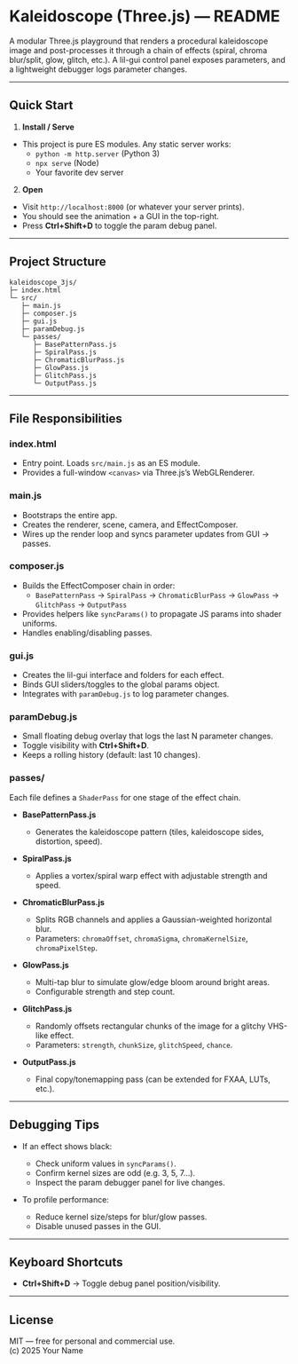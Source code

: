 # Kaleidoscope (Three.js) — README

A modular Three.js playground that renders a procedural kaleidoscope image and post-processes it through a chain of effects (spiral, chroma blur/split, glow, glitch, etc.). A lil-gui control panel exposes parameters, and a lightweight debugger logs parameter changes.

---

## Quick Start

1) **Install / Serve**
- This project is pure ES modules. Any static server works:
  - `python -m http.server` (Python 3)
  - `npx serve` (Node)
  - Your favorite dev server

2) **Open**
- Visit `http://localhost:8000` (or whatever your server prints).
- You should see the animation + a GUI in the top-right.  
- Press **Ctrl+Shift+D** to toggle the param debug panel.

---

## Project Structure

```
kaleidoscope_3js/
├─ index.html
└─ src/
   ├─ main.js
   ├─ composer.js
   ├─ gui.js
   ├─ paramDebug.js
   └─ passes/
      ├─ BasePatternPass.js
      ├─ SpiralPass.js
      ├─ ChromaticBlurPass.js
      ├─ GlowPass.js
      ├─ GlitchPass.js
      └─ OutputPass.js
```

---

## File Responsibilities

### **index.html**
- Entry point. Loads `src/main.js` as an ES module.
- Provides a full-window `<canvas>` via Three.js’s WebGLRenderer.

### **main.js**
- Bootstraps the entire app.
- Creates the renderer, scene, camera, and EffectComposer.
- Wires up the render loop and syncs parameter updates from GUI → passes.

### **composer.js**
- Builds the EffectComposer chain in order:
  - `BasePatternPass` → `SpiralPass` → `ChromaticBlurPass` → `GlowPass` → `GlitchPass` → `OutputPass`
- Provides helpers like `syncParams()` to propagate JS params into shader uniforms.
- Handles enabling/disabling passes.

### **gui.js**
- Creates the lil-gui interface and folders for each effect.
- Binds GUI sliders/toggles to the global params object.
- Integrates with `paramDebug.js` to log parameter changes.

### **paramDebug.js**
- Small floating debug overlay that logs the last N parameter changes.
- Toggle visibility with **Ctrl+Shift+D**.
- Keeps a rolling history (default: last 10 changes).

### **passes/**
Each file defines a `ShaderPass` for one stage of the effect chain.

- **BasePatternPass.js**
  - Generates the kaleidoscope pattern (tiles, kaleidoscope sides, distortion, speed).

- **SpiralPass.js**
  - Applies a vortex/spiral warp effect with adjustable strength and speed.

- **ChromaticBlurPass.js**
  - Splits RGB channels and applies a Gaussian-weighted horizontal blur.
  - Parameters: `chromaOffset`, `chromaSigma`, `chromaKernelSize`, `chromaPixelStep`.

- **GlowPass.js**
  - Multi-tap blur to simulate glow/edge bloom around bright areas.
  - Configurable strength and step count.

- **GlitchPass.js**
  - Randomly offsets rectangular chunks of the image for a glitchy VHS-like effect.
  - Parameters: `strength`, `chunkSize`, `glitchSpeed`, `chance`.

- **OutputPass.js**
  - Final copy/tonemapping pass (can be extended for FXAA, LUTs, etc.).

---

## Debugging Tips

- If an effect shows black:
  - Check uniform values in `syncParams()`.
  - Confirm kernel sizes are odd (e.g. 3, 5, 7…).
  - Inspect the param debugger panel for live changes.

- To profile performance:
  - Reduce kernel size/steps for blur/glow passes.
  - Disable unused passes in the GUI.

---

## Keyboard Shortcuts

- **Ctrl+Shift+D** → Toggle debug panel position/visibility.

---

## License

MIT — free for personal and commercial use.  
(c) 2025 Your Name
